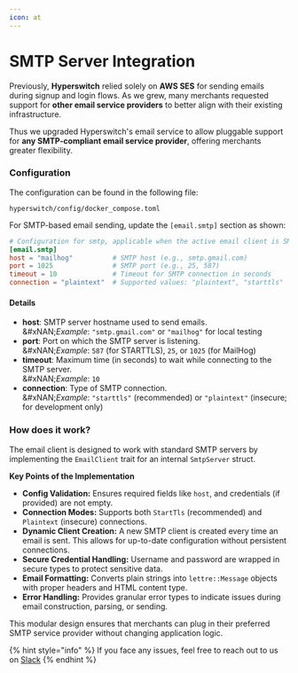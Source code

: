 ```yaml
---
icon: at
---
```


# SMTP Server Integration

Previously, **Hyperswitch** relied solely on **AWS SES** for sending emails during signup and login flows. As we grew, many merchants requested support for **other email service providers** to better align with their existing infrastructure.

Thus we upgraded Hyperswitch's email service to allow pluggable support for **any SMTP-compliant email service provider**, offering merchants greater flexibility.

### Configuration

The configuration can be found in the following file:

```
hyperswitch/config/docker_compose.toml
```

For SMTP-based email sending, update the `[email.smtp]` section as shown:

```toml
# Configuration for smtp, applicable when the active email client is SMTP
[email.smtp]
host = "mailhog"          # SMTP host (e.g., smtp.gmail.com)
port = 1025               # SMTP port (e.g., 25, 587)
timeout = 10              # Timeout for SMTP connection in seconds
connection = "plaintext"  # Supported values: "plaintext", "starttls"
```

#### Details

* **host**: SMTP server hostname used to send emails.\
  &#xNAN;_&#x45;xample_: `"smtp.gmail.com"` or `"mailhog"` for local testing
* **port**: Port on which the SMTP server is listening.\
  &#xNAN;_&#x45;xample_: `587` (for STARTTLS), `25`, or `1025` (for MailHog)
* **timeout**: Maximum time (in seconds) to wait while connecting to the SMTP server.\
  &#xNAN;_&#x45;xample_: `10`
* **connection**: Type of SMTP connection.\
  &#xNAN;_&#x45;xample_: `"starttls"` (recommended) or `"plaintext"` (insecure; for development only)

### How does it work?

The email client is designed to work with standard SMTP servers by implementing the `EmailClient` trait for an internal `SmtpServer` struct.

**Key Points of the Implementation**

* **Config Validation:** Ensures required fields like `host`, and credentials (if provided) are not empty.
* **Connection Modes:** Supports both `StartTls` (recommended) and `Plaintext` (insecure) connections.
* **Dynamic Client Creation:** A new SMTP client is created every time an email is sent. This allows for up-to-date configuration without persistent connections.
* **Secure Credential Handling:** Username and password are wrapped in secure types to protect sensitive data.
* **Email Formatting:** Converts plain strings into `lettre::Message` objects with proper headers and HTML content type.
* **Error Handling:** Provides granular error types to indicate issues during email construction, parsing, or sending.

This modular design ensures that merchants can plug in their preferred SMTP service provider without changing application logic.

{% hint style="info" %}
If you face any issues, feel free to reach out to us on [Slack](https://inviter.co/hyperswitch-slack)
{% endhint %}
